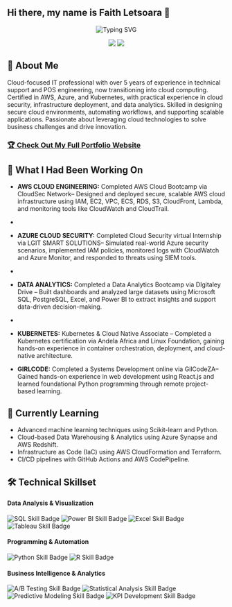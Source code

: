 ## Hi there, my name is Faith Letsoara 👋

<div align="center">
  <!--  You can customize the typing text in the "lines=" section of the URL below -->
  <!--  For an ampersand (&), use &amp; (e.g., Analytics+%26+Optimization) -->
  <img src="https://readme-typing-svg.herokuapp.com?font=Fira+Code&pause=1000&color=2E9EF7&center=true&vCenter=true&width=435&lines=Data+Engineer+%7C+Business+Intelligence;Turning+Data+into+Actionable+Insights;[The Cloud];[Troubleshooting]" alt="Typing SVG" />
</div>

<!-- 🔗 Update these links with your own social media and contact information -->
<p align="center">
  <a href="https://linkedin.com/in/www.linkedin.com/in/faith-letsoara-2116689a"><img src="https://img.shields.io/badge/LinkedIn-Connect-blue?style=for-the-badge&logo=linkedin"></a>
  <a href="mailto:faithletsoara@gmail.com"><img src="https://img.shields.io/badge/Email-Contact-green?style=for-the-badge&logo=gmail"></a>
</p>

## 🚀 About Me 
Cloud-focused IT professional with over 5 years of experience in technical support and POS engineering, now transitioning into cloud computing. Certified in AWS, Azure, and Kubernetes, with practical experience in cloud security, infrastructure deployment, and data analytics. Skilled in designing secure cloud environments, automating workflows, and supporting scalable applications. Passionate about leveraging cloud technologies to solve business challenges and drive innovation.



<!-- 🌐 Replace "your-username" with your actual GitHub username -->
### [🏆 Check Out My Full Portfolio Website](https://faithlets.github.io/)
      
## 🔭 What I Had Been Working On 

- **AWS CLOUD ENGINEERING:** Completed AWS Cloud Bootcamp via CloudSec Network– Designed and deployed secure, scalable AWS cloud infrastructure using IAM, EC2, VPC, ECS, RDS, S3, CloudFront, Lambda, and monitoring tools like CloudWatch and CloudTrail.
- 
- **AZURE CLOUD SECURITY:** Completed Cloud Security virtual Internship via LGIT SMART SOLUTIONS– Simulated real-world Azure security scenarios, implemented IAM policies, monitored logs with CloudWatch and Azure Monitor, and responded to threats using SIEM tools.
- 
- **DATA ANALYTICS:** Completed a Data Analytics Bootcamp via DIgitaley Drive – Built dashboards and analyzed large datasets using Microsoft SQL, PostgreSQL, Excel, and Power BI to extract insights and support data-driven decision-making.
- 
- **KUBERNETES:** Kubernetes & Cloud Native Associate – Completed a Kubernetes certification via Andela Africa and Linux Foundation, gaining hands-on experience in container orchestration, deployment, and cloud-native architecture.

- **GIRLCODE:** Completed a Systems Development online via GilCodeZA– Gained hands-on experience in web development using React.js and learned foundational Python programming through remote project-based learning.

## 🌱 Currently Learning 

- Advanced machine learning techniques using Scikit-learn and Python.
- Cloud-based Data Warehousing & Analytics using Azure Synapse and AWS Redshift.
- Infrastructure as Code (IaC) using AWS CloudFormation and Terraform.
- CI/CD pipelines with GitHub Actions and AWS CodePipeline.

## 🛠️ Technical Skillset

<!-- This section uses Shields.io badges. You can customize them or create your own!-->

#### Data Analysis & Visualization
<p>
  <!-- 💡 Go to Shields.io to create your own badges -->
  <img src="https://img.shields.io/badge/SQL-Advanced-4479A1?style=flat&logo=mysql&logoColor=white" alt="SQL Skill Badge">
  <img src="https://img.shields.io/badge/Power%20BI-Expert-F2C811?style=flat&logo=powerbi&logoColor=black" alt="Power BI Skill Badge">
  <img src="https://img.shields.io/badge/Excel-Expert-217346?style=flat&logo=microsoft-excel&logoColor=white" alt="Excel Skill Badge">
  <img src="https://img.shields.io/badge/Tableau-Intermediate-E97627?style=flat&logo=tableau&logoColor=white" alt="Tableau Skill Badge">
</p>

#### Programming & Automation
<p>
  <img src="https://img.shields.io/badge/Python-Intermediate-3776AB?style=flat&logo=python&logoColor=white" alt="Python Skill Badge">
  <img src="https://img.shields.io/badge/R-Beginner-276DC3?style=flat&logo=r&logoColor=white" alt="R Skill Badge">
</p>

#### Business Intelligence & Analytics
<p>
  <img src="https://img.shields.io/badge/A%2FB%20Testing-Experienced-FF6B6B?style=flat" alt="A/B Testing Skill Badge">
  <img src="https://img.shields.io/badge/Statistical%20Analysis-Experienced-4ECDC4?style=flat" alt="Statistical Analysis Skill Badge">
  <img src="https://img.shields.io/badge/Predictive%20Modeling-Intermediate-45B7D1?style=flat" alt="Predictive Modeling Skill Badge">
  <img src="https://img.shields.io/badge/KPI%20Development-Expert-96CEB4?style=flat" alt="KPI Development Skill Badge">
</p>
